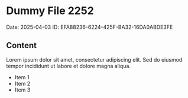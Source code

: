 # Dummy File 2252

Date: 2025-04-03
ID: EFA88236-6224-425F-BA32-16DA0ABDE3FE

## Content

Lorem ipsum dolor sit amet, consectetur adipiscing elit.
Sed do eiusmod tempor incididunt ut labore et dolore magna aliqua.

* Item 1
* Item 2
* Item 3
